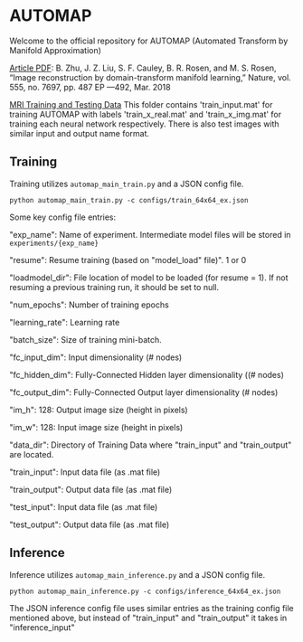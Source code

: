 # AUTOMAP

Welcome to the official repository for AUTOMAP (Automated Transform by Manifold Approximation)

[Article PDF](http://martinos.org/lfi/pdf/AUTOMAP_Nature_2018.pdf): B. Zhu, J. Z. Liu, S. F. Cauley, B. R. Rosen, and M. S. Rosen, “Image reconstruction by domain-transform manifold learning,” Nature, vol. 555, no. 7697, pp. 487 EP ––492, Mar. 2018

[MRI Training and Testing Data](https://www.dropbox.com/sh/vr8v2zl0zs72y7e/AACrEZQcGpWJWVOAj_6KcQvSa?dl=0) This folder contains 'train_input.mat' for training AUTOMAP with labels 'train_x_real.mat' and 'train_x_img.mat' for training each neural network respectively. There is also test images with similar input and output name format. 

## Training

Training utilizes `automap_main_train.py` and a JSON config file.

```
python automap_main_train.py -c configs/train_64x64_ex.json
```

Some key config file entries:

"exp_name": Name of experiment. Intermediate model files will be stored in `experiments/{exp_name}`

"resume": Resume training (based on "model_load" file)". 1 or 0

"loadmodel_dir": File location of model to be loaded (for resume = 1). If not resuming a previous training run, it should be set to null.

"num_epochs": Number of training epochs

"learning_rate": Learning rate

"batch_size": Size of training mini-batch.

"fc_input_dim": Input dimensionality (# nodes)

"fc_hidden_dim": Fully-Connected Hidden layer dimensionality ((# nodes)

"fc_output_dim": Fully-Connected Output layer dimensionality (# nodes)

"im_h": 128: Output image size (height in pixels)

"im_w": 128: Input image size (height in pixels)

"data_dir": Directory of Training Data where "train_input" and "train_output" are located.

"train_input": Input data file (as .mat file)

"train_output": Output data file (as .mat file)

"test_input": Input data file (as .mat file)

"test_output": Output data file (as .mat file)

## Inference

Inference utilizes `automap_main_inference.py` and a JSON config file.

```
python automap_main_inference.py -c configs/inference_64x64_ex.json
```

The JSON inference config file uses similar entries as the training config file mentioned above, but instead of "train_input" and "train_output" it takes in "inference_input"
